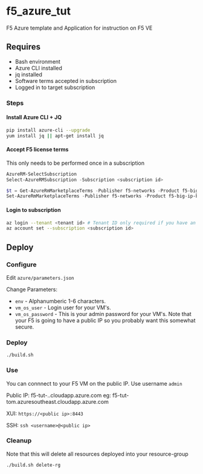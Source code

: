 # f5_azure_tut

F5 Azure template and Application for instruction on F5 VE

## Requires
- Bash environment
- Azure CLI installed
- jq installed
- Software terms accepted in subscription
- Logged in to target subscription


### Steps

#### Install Azure CLI + JQ
```Bash
pip install azure-cli --upgrade
yum install jq || apt-get install jq
```

#### Accept F5 license terms
This only needs to be performed once in a subscription

```PowerShell
AzureRM-SelectSubscription
Select-AzureRMSubscription -Subscription <subscription id>

$t = Get-AzureRmMarketplaceTerms -Publisher f5-networks -Product f5-big-ip-best -Name f5-bigip-virtual-edition-25m-best-hourly
Set-AzureRmMarketplaceTerms -Publisher f5-networks -Product f5-big-ip-best -Name f5-bigip-virtual-edition-25m-best-hourly -Accept -Terms $t
```

#### Login to subscription
```Bash
az login --tenant <tenant id> # Tenant ID only required if you have an account with multiple tenancies
az account set --subscription <subscription id>
```

## Deploy

### Configure
Edit `azure/parameters.json`

Change Parameters:

- `env` - Alphanumberic 1-6 characters.
- `vm_os_user` - Login user for your VM's.
- `vm_os_password` - This is your admin password for your VM's. Note that your F5 is going to have a public IP so you probably want this somewhat secure.

### Deploy
`./build.sh`

### Use
You can connnect to your F5 VM on the public IP. Use username `admin`

Public IP:
f5-tut-<env>.<region>.cloudapp.azure.com
eg:
f5-tut-tom.azuresoutheast.cloudapp.azure.com

XUI:
`https://<public ip>:8443`

SSH:
`ssh <username>@<public ip>`

### Cleanup
Note that this will delete all resources deployed into your resource-group

`./build.sh delete-rg`